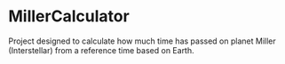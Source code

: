 # MillerCalculator
Project designed to calculate how much time has passed on planet Miller (Interstellar) from a reference time based on Earth.
